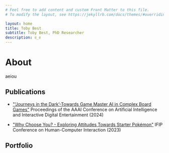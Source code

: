 ```yaml
---
# Feel free to add content and custom Front Matter to this file.
# To modify the layout, see https://jekyllrb.com/docs/themes/#overriding-theme-defaults

layout: home
title: Toby Best
subtitle: Toby Best, PhD Researcher
description: ಠ_ಠ
---
```


# About

aeiou

## Publications

- ["‘Journeys in the Dark’-Towards Game Master AI in Complex Board Games"][descent]
Proceedings of the AAAI Conference on Artificial Intelligence and Interactive Digital Entertainment (2024)

- ["Why Choose You? - Exploring Attitudes Towards Starter Pokémon"][whychooseyou]
IFIP Conference on Human-Computer Interaction (2023)

## Portfolio

[descent]: ../assets/files/Journeys_in_the_Dark.pdf
[whychooseyou]: ../assets/files/Why_Choose_You.pdf